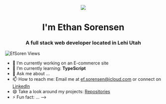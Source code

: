 <p align="center">
  <img src="https://media0.giphy.com/media/v1.Y2lkPTc5MGI3NjExZGQ5NDU0YWVmN2ZmMzBjNzhmNWY2Njk0MWU4NjBlNDM5OWU0YjExOCZjdD1n/l378aUIDVRapQXXfG/giphy.gif">
</p>
<h1 align="center">I'm Ethan Sorensen</h1>
<h3 align="center">A full stack web developer located in Lehi Utah</h3>


<p align="left"> <img src="https://komarev.com/ghpvc/?username=EfSoren&label=Profile%20views&color=0e75b6&style=flat" alt="EfSoren Views" /> </p>

- 🔭 I’m currently working on an E-commerce site
- 🌱 I’m currently learning: **TypeScript**
- 💬 Ask me about ...
- 📫 How to reach me: Email me at ef.sorensen@icloud.com or connect on <a href="https://www.linkedin.com/in/ethan-sorensen-076324266/">LinkedIn<a/>
- 😄 Take a look around my projects: [Repositories](https://github.com/EfSoren?tab=repositories)
- ⚡ Fun fact: ...
-->
